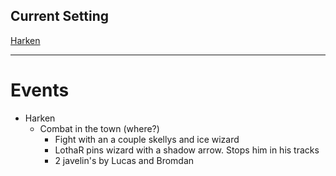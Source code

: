 ## Current Setting
[Harken](Matter%20Campaign📁/Locations📌/Harken.md)

---

# Events
-   Harken
	-   Combat in the town (where?)
		-   Fight with an a couple skellys and ice wizard
		-   LothaR pins wizard with a shadow arrow. Stops him in his tracks
		-   2 javelin's by Lucas and Bromdan